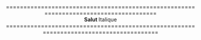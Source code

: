 <p align ="center"> 
======================================================================================
  <br>
  <strong> Salut </strong> <emp> Italique </emp>
  </br>
=======================================================================================
</p>

